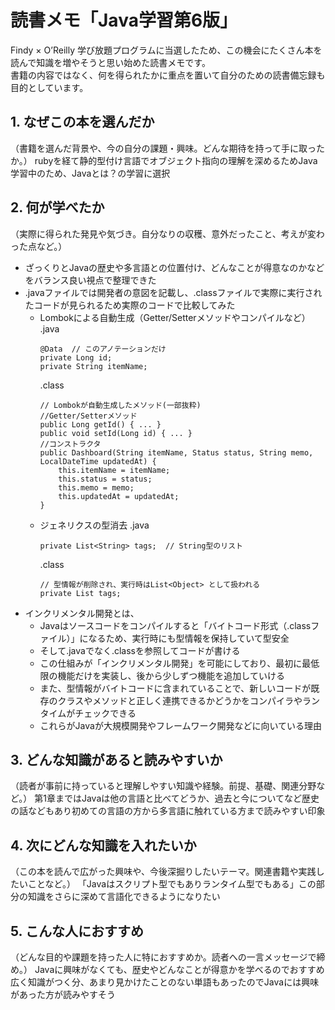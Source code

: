 # 読書メモ「Java学習第6版」

Findy × O’Reilly 学び放題プログラムに当選したため、この機会にたくさん本を読んで知識を増やそうと思い始めた読書メモです。  
書籍の内容ではなく、何を得られたかに重点を置いて自分のための読書備忘録も目的としています。

## 1. なぜこの本を選んだか
（書籍を選んだ背景や、今の自分の課題・興味。どんな期待を持って手に取ったか。）
rubyを経て静的型付け言語でオブジェクト指向の理解を深めるためJava学習中のため、Javaとは？の学習に選択

## 2. 何が学べたか
（実際に得られた発見や気づき。自分なりの収穫、意外だったこと、考えが変わった点など。）
- ざっくりとJavaの歴史や多言語との位置付け、どんなことが得意なのかなどをバランス良い視点で整理できた
- .javaファイルでは開発者の意図を記載し、.classファイルで実際に実行されたコードが見られるため実際のコードで比較してみた
  - Lombokによる自動生成（Getter/Setterメソッドやコンパイルなど）
    .java
    ```
    @Data  // このアノテーションだけ
    private Long id;
    private String itemName;
    ```
    .class
    ```
    // Lombokが自動生成したメソッド(一部抜粋)
    //Getter/Setterメソッド
    public Long getId() { ... }
    public void setId(Long id) { ... }
    //コンストラクタ
    public Dashboard(String itemName, Status status, String memo, LocalDateTime updatedAt) {
        this.itemName = itemName;
        this.status = status;
        this.memo = memo;
        this.updatedAt = updatedAt;
    }
    ```
  - ジェネリクスの型消去
    .java
    ```
    private List<String> tags;  // String型のリスト
    ```
    .class
    ```
    // 型情報が削除され、実行時はList<Object> として扱われる
    private List tags;
    ```
- インクリメンタル開発とは、
  - Javaはソースコードをコンパイルすると「バイトコード形式（.classファイル）」になるため、実行時にも型情報を保持していて型安全
  - そして.javaでなく.classを参照してコードが書ける
  - この仕組みが「インクリメンタル開発」を可能にしており、最初に最低限の機能だけを実装し、後から少しずつ機能を追加していける
  - また、型情報がバイトコードに含まれていることで、新しいコードが既存のクラスやメソッドと正しく連携できるかどうかをコンパイラやランタイムがチェックできる
  - これらがJavaが大規模開発やフレームワーク開発などに向いている理由

## 3. どんな知識があると読みやすいか
（読者が事前に持っていると理解しやすい知識や経験。前提、基礎、関連分野など。）
第1章まではJavaは他の言語と比べてどうか、過去と今についてなど歴史の話などもあり初めての言語の方から多言語に触れている方まで読みやすい印象

## 4. 次にどんな知識を入れたいか
（この本を読んで広がった興味や、今後深掘りしたいテーマ。関連書籍や実践したいことなど。）
「Javaはスクリプト型でもありランタイム型でもある」この部分の知識をさらに深めて言語化できるようになりたい
## 5. こんな人におすすめ
（どんな目的や課題を持った人に特におすすめか。読者への一言メッセージで締め。）
Javaに興味がなくても、歴史やどんなことが得意かを学べるのでおすすめ
広く知識がつく分、あまり見かけたことのない単語もあったのでJavaには興味があった方が読みやすそう